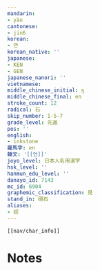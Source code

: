 ```yaml
---
mandarin:
- yàn
cantonese:
- jin6
korean:
- 연
korean_native: ''
japanese:
- KEN
- GEN
japanese_nanori: ''
vietnamese:
middle_chinese_initial: ŋ
middle_chinese_final: en
stroke_count: 12
radical: 石
skip_number: 1-5-7
grade_level: 先進
pos: ''
english:
- inkstone
羅馬字: en
韓文: '[[언]]'
joyo_level: 日本人名用漢字
hsk_level: ''
hanmun_edu_level: ''
danayo_id: 7143
mc_id: 6904
graphemic_classification: 見
stand_in: 硯石
aliases:
- 砚
---
```

```meta-bind-embed
[[nav/char_info]]
```

# Notes
